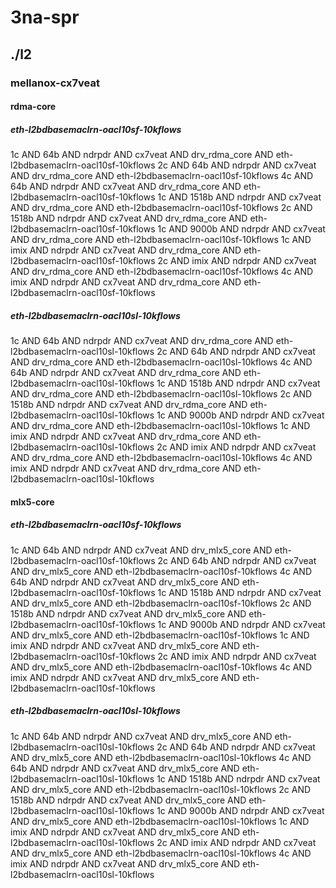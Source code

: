 # 3na-spr
## ./l2
### mellanox-cx7veat
#### rdma-core
##### eth-l2bdbasemaclrn-oacl10sf-10kflows
1c AND 64b AND ndrpdr AND cx7veat AND drv_rdma_core AND eth-l2bdbasemaclrn-oacl10sf-10kflows
2c AND 64b AND ndrpdr AND cx7veat AND drv_rdma_core AND eth-l2bdbasemaclrn-oacl10sf-10kflows
4c AND 64b AND ndrpdr AND cx7veat AND drv_rdma_core AND eth-l2bdbasemaclrn-oacl10sf-10kflows
1c AND 1518b AND ndrpdr AND cx7veat AND drv_rdma_core AND eth-l2bdbasemaclrn-oacl10sf-10kflows
2c AND 1518b AND ndrpdr AND cx7veat AND drv_rdma_core AND eth-l2bdbasemaclrn-oacl10sf-10kflows
1c AND 9000b AND ndrpdr AND cx7veat AND drv_rdma_core AND eth-l2bdbasemaclrn-oacl10sf-10kflows
1c AND imix AND ndrpdr AND cx7veat AND drv_rdma_core AND eth-l2bdbasemaclrn-oacl10sf-10kflows
2c AND imix AND ndrpdr AND cx7veat AND drv_rdma_core AND eth-l2bdbasemaclrn-oacl10sf-10kflows
4c AND imix AND ndrpdr AND cx7veat AND drv_rdma_core AND eth-l2bdbasemaclrn-oacl10sf-10kflows
##### eth-l2bdbasemaclrn-oacl10sl-10kflows
1c AND 64b AND ndrpdr AND cx7veat AND drv_rdma_core AND eth-l2bdbasemaclrn-oacl10sl-10kflows
2c AND 64b AND ndrpdr AND cx7veat AND drv_rdma_core AND eth-l2bdbasemaclrn-oacl10sl-10kflows
4c AND 64b AND ndrpdr AND cx7veat AND drv_rdma_core AND eth-l2bdbasemaclrn-oacl10sl-10kflows
1c AND 1518b AND ndrpdr AND cx7veat AND drv_rdma_core AND eth-l2bdbasemaclrn-oacl10sl-10kflows
2c AND 1518b AND ndrpdr AND cx7veat AND drv_rdma_core AND eth-l2bdbasemaclrn-oacl10sl-10kflows
1c AND 9000b AND ndrpdr AND cx7veat AND drv_rdma_core AND eth-l2bdbasemaclrn-oacl10sl-10kflows
1c AND imix AND ndrpdr AND cx7veat AND drv_rdma_core AND eth-l2bdbasemaclrn-oacl10sl-10kflows
2c AND imix AND ndrpdr AND cx7veat AND drv_rdma_core AND eth-l2bdbasemaclrn-oacl10sl-10kflows
4c AND imix AND ndrpdr AND cx7veat AND drv_rdma_core AND eth-l2bdbasemaclrn-oacl10sl-10kflows
#### mlx5-core
##### eth-l2bdbasemaclrn-oacl10sf-10kflows
1c AND 64b AND ndrpdr AND cx7veat AND drv_mlx5_core AND eth-l2bdbasemaclrn-oacl10sf-10kflows
2c AND 64b AND ndrpdr AND cx7veat AND drv_mlx5_core AND eth-l2bdbasemaclrn-oacl10sf-10kflows
4c AND 64b AND ndrpdr AND cx7veat AND drv_mlx5_core AND eth-l2bdbasemaclrn-oacl10sf-10kflows
1c AND 1518b AND ndrpdr AND cx7veat AND drv_mlx5_core AND eth-l2bdbasemaclrn-oacl10sf-10kflows
2c AND 1518b AND ndrpdr AND cx7veat AND drv_mlx5_core AND eth-l2bdbasemaclrn-oacl10sf-10kflows
1c AND 9000b AND ndrpdr AND cx7veat AND drv_mlx5_core AND eth-l2bdbasemaclrn-oacl10sf-10kflows
1c AND imix AND ndrpdr AND cx7veat AND drv_mlx5_core AND eth-l2bdbasemaclrn-oacl10sf-10kflows
2c AND imix AND ndrpdr AND cx7veat AND drv_mlx5_core AND eth-l2bdbasemaclrn-oacl10sf-10kflows
4c AND imix AND ndrpdr AND cx7veat AND drv_mlx5_core AND eth-l2bdbasemaclrn-oacl10sf-10kflows
##### eth-l2bdbasemaclrn-oacl10sl-10kflows
1c AND 64b AND ndrpdr AND cx7veat AND drv_mlx5_core AND eth-l2bdbasemaclrn-oacl10sl-10kflows
2c AND 64b AND ndrpdr AND cx7veat AND drv_mlx5_core AND eth-l2bdbasemaclrn-oacl10sl-10kflows
4c AND 64b AND ndrpdr AND cx7veat AND drv_mlx5_core AND eth-l2bdbasemaclrn-oacl10sl-10kflows
1c AND 1518b AND ndrpdr AND cx7veat AND drv_mlx5_core AND eth-l2bdbasemaclrn-oacl10sl-10kflows
2c AND 1518b AND ndrpdr AND cx7veat AND drv_mlx5_core AND eth-l2bdbasemaclrn-oacl10sl-10kflows
1c AND 9000b AND ndrpdr AND cx7veat AND drv_mlx5_core AND eth-l2bdbasemaclrn-oacl10sl-10kflows
1c AND imix AND ndrpdr AND cx7veat AND drv_mlx5_core AND eth-l2bdbasemaclrn-oacl10sl-10kflows
2c AND imix AND ndrpdr AND cx7veat AND drv_mlx5_core AND eth-l2bdbasemaclrn-oacl10sl-10kflows
4c AND imix AND ndrpdr AND cx7veat AND drv_mlx5_core AND eth-l2bdbasemaclrn-oacl10sl-10kflows
